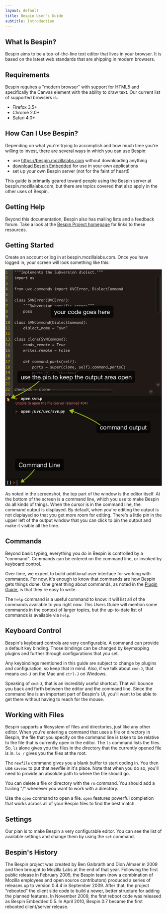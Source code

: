 ```yaml
---
layout: default
title: Bespin User's Guide
subtitle: Introduction
---
```


What Is Bespin?
---------------

Bespin aims to be a top-of-the-line text editor that lives in your browser. It is
based on the latest web standards that are shipping in modern browsers.

Requirements
------------

Bespin requires a "modern browser" with support for HTML5 and specifically the
Canvas element with the ability to draw text. Our current list of supported
browsers is:

* Firefox 3.5+
* Chrome 2.0+
* Safari 4.0+

How Can I Use Bespin?
---------------------

Depending on what you're trying to accomplish and how much time you're willing 
to invest, there are several ways in which you can use Bespin:

* use https://bespin.mozillalabs.com without downloading anything
* [download Bespin Embedded](http://ftp.mozilla.org/labs/bespin/Embedded) for use in your own applications
* set up your own Bespin server (not for the faint of heart!)

This guide is primarily geared toward people using the Bespin server at 
bespin.mozillalabs.com, but there are topics covered that also apply in the
other uses of Bespin.

Getting Help
------------

Beyond this documentation, Bespin also has mailing lists and a feedback
forum. Take a look at the [Bespin Project homepage](http://mozillalabs.com/bespin/)
for links to these resources.

Getting Started
---------------

Create an account or log in at bespin.mozillalabs.com. Once you have logged in,
your screen will look something like this:

![Bespin 0.7.1 screenshot](images/Bespin-0.7.1-screenshot.png)

As noted in the screenshot, the top part of the window is the editor itself.
At the bottom of the screen is a command line, which you use to make Bespin
do all kinds of things. When the cursor is in the command line, the command
output is displayed. By default, when you're editing the output is not
displayed so that you get more room for editing. There's a little pin in the
upper left of the output window that you can click to pin the output and
make it visible all the time.

Commands
--------

Beyond basic typing, everything you do in Bespin is controlled by a "command".
Commands can be entered on the command line, or invoked by keyboard control.

Over time, we expect to build additional user interface for working with
commands. For now, it's enough to know that commands are how Bespin gets
things done. One great thing about commands, as noted in the 
[Plugin Guide](../pluginguide/index.html), is that they're easy to write.

The `help` command is a useful command to know: it will list all of the
commands available to you right now. This Users Guide will mention some
commands in the context of larger topics, but the up-to-date list of
commands is available via `help`.

Keyboard Control
----------------

Bespin's keyboard controls are very configurable. A command can provide a
default key binding. Those bindings can be changed by keymapping plugins
and further through configurations that you set.

Any keybindings mentioned in this guide are subject to change by plugins
and configuration, so keep that in mind. Also, if we talk about `cmd-J`,
that means `cmd-J` on the Mac and `ctrl-J` on Windows.

Speaking of `cmd-J`, that is an incredibly useful shortcut. That will
bounce you back and forth between the editor and the command line. Since
the command line is an important part of Bespin's UI, you'll want to be
able to get there without having to reach for the mouse.

Working with Files
------------------

Bespin supports a filesystem of files and directories, just like any other
editor. When you're entering a command that uses a file or directory in 
Bespin, the file that you specify on the command line is taken to be
relative to the file that is currently open in the editor. The `ls` command lists the files. So, `ls` alone gives you the files in the directory that the currently opened file is in. `ls /` gives you the files at the root.

The `newfile` command gives you a blank buffer to start coding in. You then use `saveas` to put that newfile in it's place. Note that when you do so, you'll need to provide an absolute path to where the file should go.

You can delete a file or directory with the `rm` command. You should add a 
trailing "/" whenever you want to work with a directory.

Use the `open` command to open a file. `open` features powerful completion 
that works across all of your Bespin files to find the best match.

Settings
--------

Our plan is to make Bespin a very configurable editor. You can see the list
of available settings and change them by using the `set` command.


Bespin's History
----------------

The Bespin project was created by Ben Galbraith and Dion Almaer in 2008 and
then brought to Mozilla Labs at the end of that year. Following the first 
public release in February 2009, the Bespin team (now a combination of
Mozilla employees and open source contributors) produced a series of
releases up to version 0.4.4 in September 2009. After that, the project
"rebooted" the client side code to build a newer, better structure for
adding the planned features. In November 2009, the first reboot code was
released as Bespin Embedded 0.5. In April 2010, Bespin 0.7 became the
first rebooted client/server release.